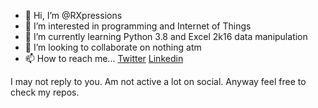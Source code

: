 - 👋 Hi, I’m @RXpressions
- 👀 I’m interested in programming and Internet of Things
- 🌱 I’m currently learning Python 3.8 and Excel 2k16 data manipulation
- 💞️ I’m looking to collaborate on nothing atm
- 📫 How to reach me... [Twitter](https://twitter.com/robinvansal) [Linkedin](https://in.linkedin.com/in/vansalrobin)

I may not reply to you. Am not active a lot on social. Anyway feel free to check my repos.

<!---
RXpressions/RXpressions is a ✨ special ✨ repository because its `README.md` (this file) appears on your GitHub profile.
You can click the Preview link to take a look at your changes.
--->
